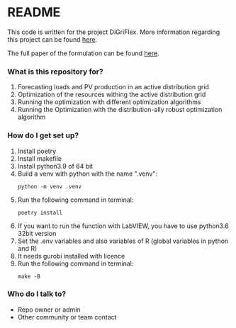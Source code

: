 # README #

This code is written for the project DiGriFlex. More information regarding this project can be found 
[here](http://iese.heig-vd.ch/projets/digriflex).

The full paper of the formulation can be found [here](https://ieeexplore.ieee.org/document/9721415).

### What is this repository for? ###
1. Forecasting loads and PV production in an active distribution grid 
2. Optimization of the resources withing the active distribution grid 
3. Running the optimization with different optimization algorithms 
4. Running the Optimization with the distribution-ally robust optimization algorithm 

### How do I get set up? ###
1. Install poetry
2. Install makefile
3. Install python3.9 of 64 bit 
4. Build a venv with python with the name ".venv":
    ```shell
    python -m venv .venv
    ```
5. Run the following command in terminal:
    ```shell
    poetry install
    ```
6. If you want to run the function with LabVIEW, you have to use python3.6 32bit version 
7. Set the .env variables and also variables of R (global variables in python and R)
8. It needs gurobi installed with licence 
9. Run the following command in terminal:
    ```shell
    make -B
    ```

### Who do I talk to? ###
* Repo owner or admin
* Other community or team contact